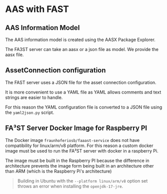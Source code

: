 # AAS with FAST

## AAS Information Model

The AAS information model is created using the AASX Package Explorer. 

The FA3ST server can take an aasx or a json file as model. We provide the aasx file.

## AssetConnection configuration

The FAST server uses a JSON file for the asset connection configuration.

It is more convenient to use a YAML file as YAML allows comments and text strings are easier to handle. 

For this reason the YAML configuration file is converted to a JSON file using the `yaml2json.py` script.

## FA³ST Server Docker Image for Raspberry PI

The Docker image `fraunhoferiosb/faaast-service` does not have compatibility for linux/arm/v8 platform. For this reason a custom docker image must be used to run the FA³ST server with docker in a raspberry Pi.

The image must be built in the Raspberry PI because the difference in architecture prevents the image form being built in an architecture other than ARM (which is the Raspberry Pi's architecture)

> Building in Ubuntu with the `--platform linux/arm/v8` option set throws an error when installing the `openjdk-17-jre`.